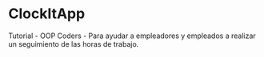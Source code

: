 # ClockItApp
Tutorial - OOP Coders - Para ayudar a empleadores y empleados a realizar un seguimiento de las horas de trabajo.
